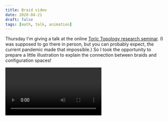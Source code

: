 ```yaml
---
title: Braid video
date: 2020-04-21
draft: false
tags: [math, talk, animation]
---
```


Thursday I'm giving a talk at the online [Toric Topology research seminar](http://www.fields.utoronto.ca/activities/19-20/research-seminar).
(I was supposed to go there in person, but you can probably expect, the current pandemic made that impossible.)
So I took the opportunity to prepare a little illustration to explain the connection between braids and configuration spaces!

<div class="aspect-w-16 aspect-h-9">
    <video controls loop autoplay>
        <source src="braid.mp4" type="video/mp4" />
    </video>
</div>
